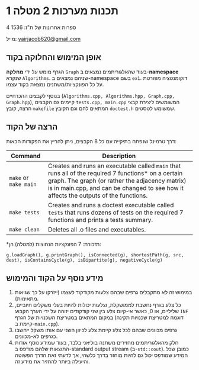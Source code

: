 # תכנות מערכות 2 מטלה 1
4 ספרות אחרונות של ת"ז: 1536

מייל: yairjacob620@gmail.com
## **אופן המימוש והחלוקה בקוד**
הגרף מומש על ידי **מחלקה** `Graph` בעוד שהאלגוריתמים נמצאים ב-**namespace** שנקרא `Algorithms`. שניהם נמצאים ב-namespace בשם `ex1`. דוקומנטציה מפורטת על כל הפונקציות/משתנים נמצאת בקוד עצמו.

בנוסף לקבצים ההכרחיים (`Algorithms.cpp, Algorithms.hpp, Graph.cpp, Graph.hpp`), קיימים גם הקבצים `tests.cpp, main.cpp` המשומשים ליצירת קבצי הרצה, קובץ `makefile` המתאים להם וגם הקובץ `doctest.h` שמשומש לטסטים.
## הרצה של הקוד
דרך טרמינל שנפתח בתיקייה עם כל 8 הקבצים, ניתן להריץ את הפקודות הבאות:

| Command | Description |
| ---------- | ---------- |
| `make` or `make main` | Creates and runs an executable called `main` that runs all of the required 7 functions* on a certain graph. The graph (or rather the adjacency matrix) is in main.cpp, and can be changed to see how it affects the outputs of the functions.|
| `make tests` | Creates and runs a doctest executable called `tests` that runs dozens of tests on the required 7 functions and prints a tests summary. |
| `make clean` | Deletes all .o files and executables. |

*תזכורת: 7 הפונקציות הנחוצות (למטלה) הן: 

`g.loadGraph(), g.printGraph(), isConnected(g), shortestPath(g, src, dest), isContainsCycle(g), isBipartite(g), negativeCycle(g)`
## מידע נוסף על הקוד והמימוש
1) במימוש זה לא מתקבלים גרפים שבהם צלעות מקודקוד לעצמו (ייזרקו על כך שגיאות מתאימות).
2) כל צלע בגרף נחשבת לממושקלת, וצלעות יכולות להיות בעלי משקלים חיוביים, שליליים, או 0, כאשר אי-קיום צלע בין שני קודקודים יזוהה על ידי הערך הקבוע `INF` במקום המתאים במטריצת השכנויות של הגרף (דוגמה למטריצת שכנויות תקינה קיימת ב-`main.cpp`).
3) גרפים מכוונים שבהם לכל צלע קיימת צלע לכיוון השני עם אותו משקל ייחשבו כגרפים לא-מכוונים.
4) חלק מהאלגוריתמים מחזירים משתנה בוליאני בלבד, בעוד שמידע נוסף אודות התוצאות שלהם מודפס ב-standard output stream (ב-`std::cout`). כמובן שכל המידע שמודפס יכול גם להיות מוחזר בדרך כלשהי, אך לדעתי זאת הדרך הפשוטה והיעילה ביותר להחזיר את מידע זה.
